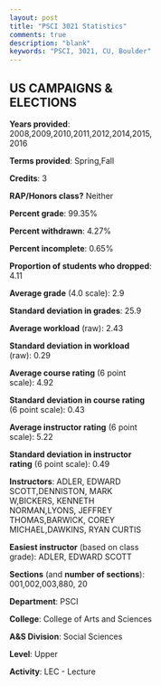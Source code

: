 ```yaml
---
layout: post
title: "PSCI 3021 Statistics"
comments: true
description: "blank"
keywords: "PSCI, 3021, CU, Boulder"
--- 
```

<head>
<script src="https://ajax.googleapis.com/ajax/libs/jquery/2.1.3/jquery.min.js"></script>
<script src="https://dl.dropboxusercontent.com/s/pc42nxpaw1ea4o9/highcharts.js?dl=0"></script>
<!-- <script src="../assets/js/highcharts.js"></script> -->
<style type="text/css">@font-face {
	font-family: "Bebas Neue";
	src: url(https://www.filehosting.org/file/details/544349/BebasNeue%20Regular.otf) format("opentype");
	}
	h1.Bebas { 
		font-family: "Bebas Neue", Verdana, Tahoma;
	}
</style>
</head>
<body>
	<div id="container" style="float: right; width: 45%; height: 88%; margin-left: 2.5%; margin-right: 2.5%;"></div>
	<script language="JavaScript">
		$(document).ready(function() {
		var chart = {type: 'column'};
		var title = {text: 'Grade Distribution'};
		var xAxis = {categories: ['A','B','C','D','F'],crosshair: true};
		var yAxis = {min: 0,title: {text: 'Percentage'}};
		var tooltip = {headerFormat: '<center><b><span style="font-size:20px">{point.key}</span></b></center>',
		               pointFormat: '<td style="padding:0"><b>{point.y:.1f}%</b></td>',
		               footerFormat: '</table>',shared: true,useHTML: true};
		var plotOptions = {column: {pointPadding: 0.0,borderWidth: 0}};  
		var credits = {enabled: false};var series= [{name: 'Percent',data: [25.0,44.89,23.98,3.86,2.27,]}];
		var json = {};
		json.chart = chart;
		json.title = title;
		json.tooltip = tooltip;
		json.xAxis = xAxis;
		json.yAxis = yAxis;  
		json.series = series;
		json.plotOptions = plotOptions;  
		json.credits = credits;
		$('#container').highcharts(json);
	});
	</script>
</body>
			   
## US CAMPAIGNS & ELECTIONS

**Years provided**: 2008,2009,2010,2011,2012,2014,2015,2016

**Terms provided**: Spring,Fall

**Credits**: 3

**RAP/Honors class?** Neither

**Percent grade**: 99.35%

**Percent withdrawn**: 4.27%

**Percent incomplete**: 0.65%

**Proportion of students who dropped**: 4.11

**Average grade** (4.0 scale): 2.9

**Standard deviation in grades**: 25.9

**Average workload** (raw): 2.43

**Standard deviation in workload** (raw): 0.29

**Average course rating** (6 point scale): 4.92

**Standard deviation in course rating** (6 point scale): 0.43

**Average instructor rating** (6 point scale): 5.22

**Standard deviation in instructor rating** (6 point scale): 0.49

**Instructors**: ADLER, EDWARD SCOTT,DENNISTON, MARK W,BICKERS, KENNETH NORMAN,LYONS, JEFFREY THOMAS,BARWICK, COREY MICHAEL,DAWKINS, RYAN CURTIS

**Easiest instructor** (based on class grade): ADLER, EDWARD SCOTT

**Sections** (and **number of sections**): 001,002,003,880, 20

**Department**: PSCI

**College**: College of Arts and Sciences

**A&S Division**: Social Sciences

**Level**: Upper

**Activity**: LEC - Lecture